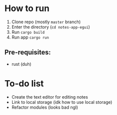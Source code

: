 # How to run

1. Clone repo (mostly `master` branch)
2. Enter the directory (`cd notes-app-egui`)
3. Run `cargo build`
4. Run app `cargo run`

## Pre-requisites:

- rust (duh)


# To-do list

- Create the text editor for editing notes
- Link to local storage (idk how to use local storage)
- Refactor modules (looks bad ngl)
